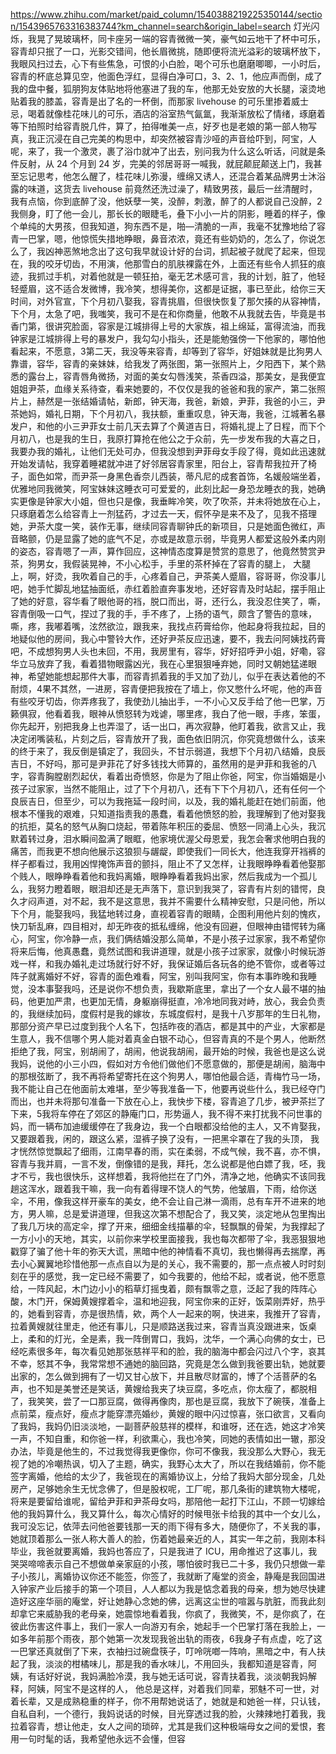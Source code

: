 https://www.zhihu.com/market/paid_column/1540388219225350144/section/1543965763316383744?km_channel=search&origin_label=search
灯光闪烁，我晃了晃玻璃杯，同卡座另一端的容青微微一笑，豪气如云地干了杯中可乐，容青却只抿了一口，光影交错间，他长眉微挑，随即便将流光溢彩的玻璃杯放下，我眼风扫过去，心下有些焦急，可恨的小白脸，喝个可乐也磨磨唧唧，一小时后，容青的杯底总算见空，他面色浮红，显得白净可口，3、2、1，他应声而倒，成了我的盘中餐，狐朋狗友体贴地将他塞进了我的车，他那无处安放的大长腿，滚烫地贴着我的膝盖，容青是出了名的一杯倒，而那家 livehouse 的可乐里掺着威士忌，喝着就像桂花味儿的可乐，酒店的浴室热气氤氲，我渐渐放松了情绪，琢磨着等下拍照时给容青脱几件，算了，拍得唯美一点，好歹也是老娘的第一部人物写真，我正沉浸在自己完美的构思中，却突然被容青沙哑的声音给吓到，阿宝，人呢，来了，我一个激灵，裹了浴巾就冲了出去，别问我为什么这么听话，问就是条件反射，从 24 个月到 24 岁，完美的邻居哥哥一喊我，就屁颠屁颠送上门，我甚至忘记思考，他怎么醒了，桂花味儿弥漫，缠绵又诱人，还混合着某品牌男士沐浴露的味道，这货去 livehouse 前竟然还洗过澡了，精致男孩，最后一丝清醒时，我有点恼，你到底醉了没，他妖孽一笑，没醉，刺激，醉了的人都说自己没醉，2我侧身，盯了他一会儿，那长长的眼睫毛，叠下小小一片的阴影，睡着的样子，像个单纯的大男孩，但我知道，狗东西不是，啪—清脆的一声，我毫不犹豫地给了容青一巴掌，嗯，他惊慌失措地睁眼，鼻音浓浓，竟还有些奶奶的，怎么了，你说怎么了，我凶神恶煞地念出了这句我早就设计好的台词，抓起被子就爬了起来，但现在，我的咬牙切齿，不用演，他那雪白的肌肤裸露在外，上面还有些令人抓狂的痕迹，我抓过手机，对着他就是一顿狂拍，毫无艺术感可言，我的计划，脏了，他轻轻蹙眉，这不适合发微博，我冷笑，想得美你，这都是证据，事已至此，给你三天时间，对外官宣，下个月初八娶我，容青挑眉，但很快恢复了那欠揍的从容神情，下个月，太急了吧，我嗤笑，我可不是在和你商量，他敢不从我就去告，毕竟是书香门第，很讲究脸面，容家是江城排得上号的大家族，祖上绵延，富得流油，而我钟家是江城排得上号的暴发户，我勾勾小指头，还是能勉强傍一下他家的，哪怕他看起来，不愿意，3第二天，我没等来容青，却等到了容华，好姐妹就是比狗男人靠谱，容华，容青的亲妹妹，给我发了两张图，第一张照片上，夕阳西下，某个熟悉的露台上，容青唇角微扬，对面的美女勾唇浅笑，茶香四溢，那美女，是我便宜姐姐尹茶，血缘关系待查，看来她要的，不仅仅是我的爸爸和我的家产，第二张照片上，赫然是一张结婚请帖，新郎，钟天海，我爸，新娘，尹菲，我爸的小三，尹茶她妈，婚礼日期，下个月初八，我扶额，重重叹息，钟天海，我爸，江城著名暴发户，和他的小三尹菲女士前几天去算了个黄道吉日，将婚礼提上了日程，而下个月初八，也是我的生日，我原打算抢在他公之于众前，先一步发布我的大喜之日，我要办我的婚礼，让他们无处可办，但我没想到尹菲母女手段了得，竟如此迅速就开始发请帖，我穿着睡裙就冲进了好邻居容青家里，阳台上，容青帮我拉开了椅子，面色如常，而尹茶一身黑色香奈儿西装，蒂凡尼的成套首饰，名媛般端坐着，优雅地同我微笑，阿宝妹妹这睡衣可可爱爱的，此刻比起一身恐龙睡衣的我，她确实更像是钟家大小姐，但也只是像，我垂眸冷笑，吹了吹茶，并未将她放在心上，只琢磨着怎么给容青上一剂猛药，才过去一天，假怀孕是来不及了，见我不搭理她，尹茶大度一笑，装作无事，继续同容青聊钟氏的新项目，只是她面色微红，声音略颤，仍是显露了她的底气不足，亦或是故意示弱，毕竟男人都爱这般外柔内刚的姿态，容青嗯了一声，算作回应，这神情态度算是赞赏的意思了，他竟然赞赏尹茶，狗男女，我假装晃神，不小心松手，手里的茶杯掉在了容青的腿上，
大腿上，啊，好烫，我吹着自己的手，心疼着自己，尹茶美人蹙眉，容哥哥，你没事儿吧，她手忙脚乱地猛抽面纸，赤红着脸直奔事发地，还好容青及时站起，摆手阻止了她的好意，容华看了眼他哥的裆，脱口而出，哥，还行么，我没忍住笑了，嘶，容青倒吸一口气，捏过了我的手，手不疼了，上扬的语气，颇含了警告的意味，嘶，疼，我嘟着嘴，泫然欲泣，跟我来，我找点药膏给你，他起身将我拉起，目的地疑似他的房间，我心中警铃大作，还好尹茶反应迅速，要不，我去问阿姨找药膏吧，不成想狗男人头也未回，不用，我房里有，容华，好好招呼尹小姐，好嘞，容华立马放弃了我，看着猎物眼露凶光，我在心里狠狠唾弃她，同时又朝她猛递眼神，希望她能想起那件大事，而容青抓着我的手又加了劲儿，似乎在表达着他的不耐烦，4果不其然，一进房，容青便把我按在了墙上，你又憋什么坏呢，他的声音有些咬牙切齿，你弄疼我了，我使劲儿抽出手，一不小心又反手给了他一巴掌，万籁俱寂，他看着我，眼神从愤怒转为戏谑，哪里疼，我白了他一眼，手疼，笨蛋，你先起开，别把我身上也弄湿了，话一出口，再次寂静，他盯着我，欲言又止，我决定闭嘴装私，片刻之后，容青放开了我，面色依旧阴沉，你究竟想做什么，该来的终于来了，我反倒是镇定了，我回头，不甘示弱道，我想下个月初八结婚，良辰吉日，不好吗，那可是尹菲花了好多钱找大师算的，虽然用的是尹菲和我爸的八字，容青胸膛剧烈起伏，看着出奇愤怒，你是为了阻止你爸，阿宝，你当婚姻是小孩子过家家，当然不能阻止，过了下个月初八，还有下下个月初八，还有任何一个良辰吉日，但至少，可以为我拖延一段时间，以及，我的婚礼能赶在她们前面，他根本不懂我的艰难，只知道指责我的愚蠢，看着他愤怒的脸，我理解到了他对娶我的抗拒，莫名的怒气从胸口烧起，带着陈年积压的委屈、愤怒一同涌上心头，我沉默着转过身，泪水瞬间盈满了眼眶，他家境优渥父母恩爱，我怎会奢求他明白我的痛苦，而我更不想向他展示这狼狈与龌龊，即使我们一同长大，他连我穿开裆裤的样子都看过，我用凶悍掩饰声音的颤抖，阻止不了又怎样，让我眼睁睁看着他娶那个贱人，眼睁睁看着他和我妈离婚，眼睁睁看着我妈出家，然后我成为一个孤儿么，我努力瞪着眼，眼泪却还是无声落下，意识到我哭了，容青有片刻的错愕，良久才闷声道，对不起，我不是这意思，我并不需要什么精神安慰，只是问他，所以下个月，能娶我吗，我猛地转过身，直视着容青的眼睛，企图利用他片刻的愧疚，快刀斩乱麻，四目相对，却无昨夜的抵私缠绵，他没有回避，但眼神由错愕转为痛心，阿宝，你冷静一点，我们俩结婚没那么简单，不是小孩子过家家，我不希望你将来后悔，他真愚蠢，竟然试图和我讲道理，就是小孩子过家家，就像小时候玩游戏一样，和我办婚礼走过场就行好不好，我保证婚后各玩各的绝不管你，或者等过阵子就离婚好不好，容青的面色难看，阿宝，别叫我阿宝，你有本事昨晚和我睡觉，没本事娶我吗，还是说你不想负责，我歇斯底里，拿出了一个女人最不堪的抽码，他更加严肃，也更加无情，身躯崩得挺直，冷冷地同我对峙，放心，我会负责的，我继续加码，度假村是我的嫁妆，东城度假村，是我十八岁那年的生日礼物，那部分资产早已过度到我个人名下，包括昨夜的酒店，都是其中的产业，大家都是生意人，我不信哪个男人能对着真金白银不动心，但容青真的不是个男人，他断然拒绝了我，阿宝，别胡闹了，胡闹，他说我胡闹，最开始的时候，我爸也是这么说我妈，说他的小三小四，假如对方令他们做他们不愿意做的，那便是胡闹，脑海中的那根弦断了，我不再将希望寄托在这个狗男人，哪怕他最合适，青梅竹马一场，我不能让自己在他面前太难堪，至少等我准备一下，他要再说些什么，我已经夺门而出，也并未将那句准备一下放在心上，我快步下楼，容青追了几步，被尹茶拦了下来，5我将车停在了郊区的静庵门口，形势逼人，我不得不来打扰我不问世事的妈，而一辆布加迪缓缓停在了我身边，我一个白眼都没给他的主人，又不肯娶我，又要跟着我，闲的，跟这么紧，湿裤子换了没有，一把黑伞罩在了我的头顶，
我才恍然惊觉飘起了细雨，江南早春的雨，实在柔弱，不成气候，我不喜，亦不惧，容青与我并肩，一言不发，倒像错的是我，拜托，怎么说都是他白嫖了我，呸，我才不亏，我也很快乐，这样想着，我将他拦在了门外，清净之地，他确实不该同我趟这浑水，跟着我干嘛，我一向有着得理不饶人的气势，他皱眉，下雨，给你送伞，不用，像我这样开豪车的美女，绝不会让自己淋一滴雨，总有车开不进来的地方，男人嘛，总是爱讲道理，但我这次第不想配合了，我又笑，淡定地从包里掏出了我几万块的高定伞，撑了开来，细细金线描摹的伞，轻飘飘的骨架，为我撑起了一方小小的天地，其实，以前你来学校里面接我，我也每次都带了伞，我恶狠狠地戳穿了骗了他十年的弥天大谎，黑暗中他的神情看不真切，我也懒得再去揣摩，再去小心翼翼地珍惜他那一点点自以为是的关心，我不需要的，那一点点被人时时刻刻在乎的感觉，我一定已经不需要了，如今我要的，他给不起，或者说，他不愿意给，一阵风起，木门边小小的稻草灯摇曳着，颇有飘零之意，泛起了我的阵阵心酸，木门开，保姆黄嫂撑着伞，温和地迎我，阿宝你来的正好，饭菜刚弄好，热乎的，她看到容青，亦是很热情，欸，两个人一起来的啊，快进来，我推开了容青，拉着黄嫂就往里走，他还有事儿，只是顺路送我过来，容青当真没跟进来，饭桌上，柔和的灯光，全是素，我一阵倒胃口，我妈，沈华，一个满心向佛的女士，已经吃素很多年，每次看见她那张慈祥平和的脸，我的脑海中都会闪过八个字，哀其不幸，怒其不争，我常常想不通她的脑回路，究竟是怎么做到我爸要出轨，她就要出家的，怎么做到拥有了一切又甘心放下，并且散尽财富的，博了个活菩萨的名声，也不知是美誉还是笑话，黄嫂给我夹了块豆腐，多吃点，你太瘦了，都脱相了，我笑笑，尝了一口那豆腐，做得再像肉，那也是豆腐，我放下了碗筷，准备上点前菜，瘦点好，瘦点才能穿漂亮婚纱，黄嫂的眼中闪过惊喜，张口欲言，又看向了我妈，我妈仍旧淡淡地，一副菩萨般慈祥的模样，和谁呀，还在选，她这才冷笑一声，不知自重，和你爸一样，利欲熏心，我也冷笑，同她的表情如出一辙，那没办法，毕竟是他生的，不过我觉得我更像你，你可不像我，我没那么大野心，我无视了她的冷嘲热讽，切入了主题，确实，我野心太大了，所以在我结婚前，你不能签字离婚，他给的太少了，我爸现在的离婚协议上，分给了我妈大部分现金，几处房产，足够她余生无忧念佛了，但是股权呢，工厂呢，那几条街的建筑物大楼呢，将来是要留给谁呢，留给尹菲和尹茶母女吗，那陪他一起打下江山，不顾一切嫁给他的我妈算什么，我又算什么，每次心情好的时候甩张卡给我的其中一个女儿么，我可没忘记，依萍去问他爸要钱那一天的雨下得有多大，随便你了，不关我的事，她就顶着那么一张人称大善人的脸，伤着她最亲近的人，其实一年之前，我刚本科毕业，我爸就要离婚，我妈也答应了，只是我进了 ICU，用命推迟了这事儿，我哭哭啼啼表示自己不想做单亲家庭的小孩，哪怕彼时我已二十多，我仍只想做一辈子小孩儿，离婚协议你还不能签，你签了，我就断了庵堂的资金，静庵是我回国进入钟家产业后接手的第一个项目，人人都以为我是惦念着我的母亲，想为她尽快建造好这座华丽的庵堂，好让她静心念她的佛，远离这尘世的喧嚣与肮脏，而我此刻却拿它来威胁我的老母亲，她震惊地看着我，你疯了，我微笑，不，是你疯了，在彼此伤害这件事上，我们一家人一向游刃有余，她起手一个巴掌打落在我脸上，一如多年前那个雨夜，那个她第一次发现我爸出轨的雨夜，6我身子有点虚，吃了这一巴掌还真就倒了下来，衣袖扫过碗盘筷子，叮呤咣啷一阵响，黑暗之中，有人扶起了我，淡淡的柑橘味儿，那是我的香水味儿，不用回头，我都知道是容青，阿姨，有话好好说，我妈满脸冷漠，我与她无话可说，容青扶着我，淡淡朝我妈解释，阿姨，阿宝不是这样的人，
他总是这样，对着我们同辈，邪魅不可一世，对着长辈，又是成熟稳重的样子，你不用帮她说话了，她就是和她爸一样，只认钱，自私自利，一个德行，我妈说话的时候，目光穿透过我的脸，火辣辣地打着我，我拉着容青，想让他走，女人之间的琐碎，尤其是我们这种极端母女之间的爱恨，套用一句时髦的话，我希望他永远不会懂，但容